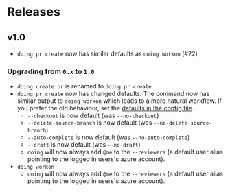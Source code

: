 # Releases

## v1.0

- `doing pr create` now has similar defaults as `doing workon` (#22) 


### Upgrading from `0.x` to `1.0`

- `doing create pr` is renamed to `doing pr create`
- `doing pr create` now has changed defaults. The command now has similar output to `doing workon` which leads to a more natural workflow. If you prefer the old behaviour, set the [defaults in the config file](../reference/config_file.md#setting-command-defaults).
    - `--checkout` is now default (was `--no-checkout`)
    -  `--delete-source-branch` is now default (was `--no-delete-source-branch`)
    - `--auto-complete` is now default (was `--no-auto-complete`)
    - `--draft` is now default (was `--no-draft`)
    - `doing` will now always add `@me` to the `--reviewers` (a default user alias pointing to the logged in users's azure account).
- `doing workon`
    - `doing` will now always add `@me` to the `--reviewers` (a default user alias pointing to the logged in users's azure account).







